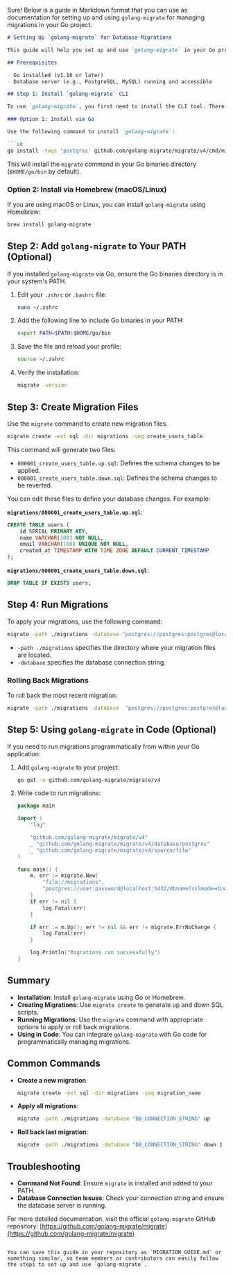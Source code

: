 Sure! Below is a guide in Markdown format that you can use as documentation for setting up and using `golang-migrate` for managing migrations in your Go project.

```markdown
# Setting Up `golang-migrate` for Database Migrations

This guide will help you set up and use `golang-migrate` in your Go project to manage your database schema migrations.

## Prerequisites

- Go installed (v1.16 or later)
- Database server (e.g., PostgreSQL, MySQL) running and accessible

## Step 1: Install `golang-migrate` CLI

To use `golang-migrate`, you first need to install the CLI tool. There are a couple of ways to install it:

### Option 1: Install via Go

Use the following command to install `golang-migrate`:

```sh
go install -tags 'postgres' github.com/golang-migrate/migrate/v4/cmd/migrate@latest
```

This will install the `migrate` command in your Go binaries directory (`$HOME/go/bin` by default).

### Option 2: Install via Homebrew (macOS/Linux)

If you are using macOS or Linux, you can install `golang-migrate` using Homebrew:

```sh
brew install golang-migrate
```

## Step 2: Add `golang-migrate` to Your PATH (Optional)

If you installed `golang-migrate` via Go, ensure the Go binaries directory is in your system's PATH.

1. Edit your `.zshrc` or `.bashrc` file:
   ```sh
   nano ~/.zshrc
   ```

2. Add the following line to include Go binaries in your PATH:
   ```sh
   export PATH=$PATH:$HOME/go/bin
   ```

3. Save the file and reload your profile:
   ```sh
   source ~/.zshrc
   ```

4. Verify the installation:
   ```sh
   migrate -version
   ```

## Step 3: Create Migration Files

Use the `migrate` command to create new migration files.

```sh
migrate create -ext sql -dir migrations -seq create_users_table
```

This command will generate two files:

- `000001_create_users_table.up.sql`: Defines the schema changes to be applied.
- `000001_create_users_table.down.sql`: Defines the schema changes to be reverted.

You can edit these files to define your database changes. For example:

**`migrations/000001_create_users_table.up.sql`**:
```sql
CREATE TABLE users (
    id SERIAL PRIMARY KEY,
    name VARCHAR(100) NOT NULL,
    email VARCHAR(100) UNIQUE NOT NULL,
    created_at TIMESTAMP WITH TIME ZONE DEFAULT CURRENT_TIMESTAMP
);
```

**`migrations/000001_create_users_table.down.sql`**:
```sql
DROP TABLE IF EXISTS users;
```

## Step 4: Run Migrations

To apply your migrations, use the following command:

```sh
migrate -path ./migrations -database "postgres://postgres:postgres@localhost:5432/fiap_fast_food?sslmode=disable" up
```

- `-path ./migrations` specifies the directory where your migration files are located.
- `-database` specifies the database connection string.

### Rolling Back Migrations

To roll back the most recent migration:

```sh
migrate -path ./migrations -database  "postgres://postgres:postgres@localhost:5432/fiap_fast_food?sslmode=disable" down 1
```

## Step 5: Using `golang-migrate` in Code (Optional)

If you need to run migrations programmatically from within your Go application:

1. Add `golang-migrate` to your project:

   ```sh
   go get -u github.com/golang-migrate/migrate/v4
   ```

2. Write code to run migrations:

   ```go
   package main

   import (
       "log"

       "github.com/golang-migrate/migrate/v4"
       _ "github.com/golang-migrate/migrate/v4/database/postgres"
       _ "github.com/golang-migrate/migrate/v4/source/file"
   )

   func main() {
       m, err := migrate.New(
           "file://migrations",
           "postgres://user:password@localhost:5432/dbname?sslmode=disable",
       )
       if err != nil {
           log.Fatal(err)
       }

       if err := m.Up(); err != nil && err != migrate.ErrNoChange {
           log.Fatal(err)
       }

       log.Println("Migrations ran successfully")
   }
   ```

## Summary

- **Installation**: Install `golang-migrate` using Go or Homebrew.
- **Creating Migrations**: Use `migrate create` to generate up and down SQL scripts.
- **Running Migrations**: Use the `migrate` command with appropriate options to apply or roll back migrations.
- **Using in Code**: You can integrate `golang-migrate` with Go code for programmatically managing migrations.

## Common Commands

- **Create a new migration**:
  ```sh
  migrate create -ext sql -dir migrations -seq migration_name
  ```

- **Apply all migrations**:
  ```sh
  migrate -path ./migrations -database "DB_CONNECTION_STRING" up
  ```

- **Roll back last migration**:
  ```sh
  migrate -path ./migrations -database "DB_CONNECTION_STRING" down 1
  ```

## Troubleshooting

- **Command Not Found**: Ensure `migrate` is installed and added to your PATH.
- **Database Connection Issues**: Check your connection string and ensure the database server is running.

For more detailed documentation, visit the official `golang-migrate` GitHub repository: [https://github.com/golang-migrate/migrate](https://github.com/golang-migrate/migrate)
```

You can save this guide in your repository as `MIGRATION_GUIDE.md` or something similar, so team members or contributors can easily follow the steps to set up and use `golang-migrate`.
